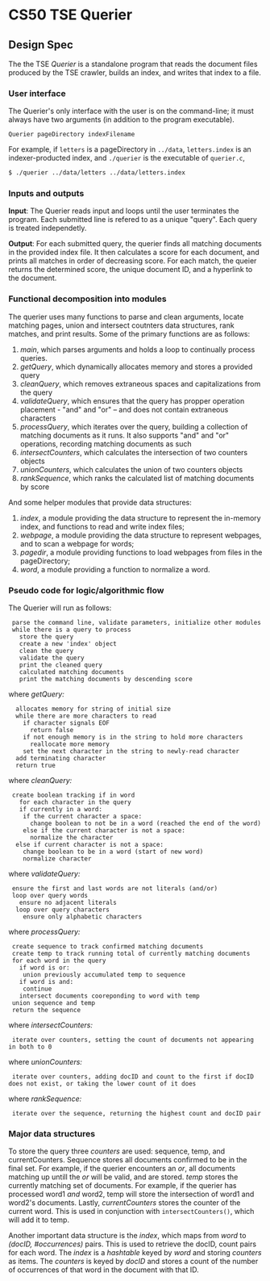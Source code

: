 # CS50 TSE Querier
## Design Spec

The the TSE *Querier* is a standalone program that reads the document files produced by the TSE crawler, builds an index, and writes that index to a file. 

### User interface

The Querier's only interface with the user is on the command-line; it must always have two arguments (in addition to the program executable).

```
Querier pageDirectory indexFilename
```

For example, if `letters` is a pageDirectory in `../data`, `letters.index` is an indexer-producted index, and `./querier` is the executable of `querier.c`,

``` bash
$ ./querier ../data/letters ../data/letters.index
```

### Inputs and outputs

**Input**: The Querier reads input and loops until the user terminates the program. Each submitted line is refered to as a unique "query". Each query is treated independetly. 

**Output**: For each submitted query, the querier finds all matching documents in the provided index file. It then calculates a score for each document, and prints all matches in order of decreasing score. For each match, the queier returns the determined score, the unique document ID, and a hyperlink to the document.  

### Functional decomposition into modules

The querier uses many functions to parse and clean arguments, locate matching pages, union and intersect coutnters data structures, rank matches, and print results. 
Some of the primary functions are as follows: 

 1. *main*, which parses arguments and holds a loop to continually process queries. 
 2. *getQuery*, which dynamically allocates memory and stores a provided query
 3. *cleanQuery*, which removes extraneous spaces and capitalizations from the query
 4. *validateQuery*, which ensures that the query has propper operation placement - "and" and "or" – and does not contain extraneous characters
 5. *processQuery*, which iterates over the query, building a collection of matching documents as it runs. It also supports "and" and "or" operations, recording matching documents as such
 6. *intersectCounters*, which calculates the intersection of two counters objects
 7. *unionCounters*, which calculates the union of two counters objects
 8. *rankSequence*, which ranks the calculated list of matching documents by score

And some helper modules that provide data structures:

 1. *index*, a module providing the data structure to represent the in-memory index, and functions to read and write index files;
 1. *webpage*, a module providing the data structure to represent webpages, and to scan a webpage for words;
 2. *pagedir*, a module providing functions to load webpages from files in the pageDirectory;
 4. *word*, a module providing a function to normalize a word.

### Pseudo code for logic/algorithmic flow

The Querier will run as follows:

     parse the command line, validate parameters, initialize other modules
     while there is a query to process
       store the query
       create a new 'index' object
       clean the query
       validate the query
       print the cleaned query
       calculated matching documents
       print the matching documents by descending score

where *getQuery:*

      allocates memory for string of initial size
      while there are more characters to read
        if character signals EOF
          return false
        if not enough memory is in the string to hold more characters
          reallocate more memory
        set the next character in the string to newly-read character
      add terminating character
      return true

where *cleanQuery:*

     create boolean tracking if in word
       for each character in the query
       if currently in a word:
        if the current character a space:
          change boolean to not be in a word (reached the end of the word)
        else if the current character is not a space:
          normalize the character
      else if current character is not a space:
        change boolean to be in a word (start of new word)
        normalize character


where *validateQuery:*

     ensure the first and last words are not literals (and/or)
     loop over query words
       ensure no adjacent literals
      loop over query characters
        ensure only alphabetic characters 


where *processQuery:*

     create sequence to track confirmed matching documents
     create temp to track running total of currently matching documents 
     for each word in the query
       if word is or:
        union previously accumulated temp to sequence
       if word is and:
        continue
       intersect documents cooreponding to word with temp
     union sequence and temp
     return the sequence 


where *intersectCounters:*

     iterate over counters, setting the count of documents not appearing in both to 0


where *unionCounters:*

     iterate over counters, adding docID and count to the first if docID does not exist, or taking the lower count of it does
  

where *rankSequence:*

     iterate over the sequence, returning the highest count and docID pair

### Major data structures
To store the query three *counters* are used: sequence, temp, and currentCounters. Sequence stores all documents confirmed to be in the final set. For example, if the querier encounters an *or*, all documents matching up untill the *or* will be valid, and are stored. *temp* stores the currently matching set of documents. For example, if the querier has processed word1 *and* word2, temp will store the intersection of word1 and word2's documents. Lastly, *currentCounters* stores the counter of the current word. This is used in conjunction with `intersectCounters()`, which will add it to temp. 

Another important data structure is the *index*, which maps from *word* to *(docID, #occurrences)* pairs. This is used to retrieve the docID, count pairs for each word. 
The *index* is a *hashtable* keyed by *word* and storing *counters* as items.
The *counters* is keyed by *docID* and stores a count of the number of occurrences of that word in the document with that ID. 
